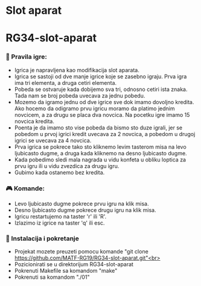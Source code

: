 # Slot aparat
# RG34-slot-aparat

### :memo: Pravila igre:
* Igrica je napravljena kao modifikacija slot aparata.<br>
* Igrica se sastoji od dve manje igrice koje se zasebno igraju. Prva igra
ima tri elementa, a druga cetiri elementa.<br>
* Pobeda se ostvaruje kada dobijemo sva tri, odnosno cetiri ista znaka.
Tada nam se broj pobeda uvecava za jednu pobedu.<br>
* Mozemo da igramo jednu od dve igrice sve dok imamo dovoljno kredita. Ako
hocemo da odigramo prvu igricu moramo da platimo jednim novcicem, a za
drugu se placa dva novcica. Na pocetku igre imamo 15 novcica kredita.<br>
* Poenta je da imamo sto vise pobeda da bismo sto duze igrali, jer se
pobedom u prvoj igrici kredit uvecava za 2 novcica, a pobedom u drugoj
igrici se uvecava za 4 novcica.
* Prva igrica se pokrece tako sto kliknemo levim tasterom misa na levo
ljubicasto dugme, a druga kada kliknemo na desno ljubicasto dugme. <br>
* Kada pobedimo sledi mala nagrada u vidu konfeta u obliku loptica za prvu
igru ili u vidu zvezdica za drugu igru.<br>
* Gubimo kada ostanemo bez kredita. <br>

### :video_game: Komande:
* Levo ljubicasto dugme pokrece prvu igru na klik misa.<br>
* Desno ljubicasto dugme pokrece drugu igru na klik misa.<br>
* Igricu restartujemo na taster 'r' ili 'R'.<br>
* Izlazimo iz igrice na taster 'q' ili esc.<br>

### :wrench: Instalacija i pokretanje
* Projekat mozete preuzeti pomocu komande "git clone https://github.com/MATF-RG19/RG34-slot-aparat.git"<br>
* Pozicionirati se u direktorijum RG34-slot-aparat<br>
* Pokrenuti Makefile sa komandom "make"<br>
* Pokrenuti sa komandom "./01"<br>
